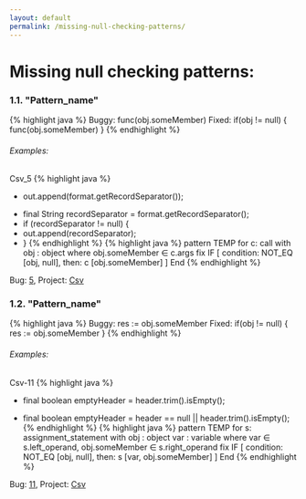 ```yaml
---
layout: default
permalink: /missing-null-checking-patterns/
---
```


# Missing null checking patterns: 

### 1.1. "Pattern_name"
 {% highlight java %}
 Buggy: func(obj.someMember)
 Fixed: if(obj != null) { func(obj.someMember) }
{% endhighlight %}

###### Examples: 

Csv_5
 {% highlight java %}
 - out.append(format.getRecordSeparator());

 + final String recordSeparator = format.getRecordSeparator();
 + if (recordSeparator != null) {
 +    out.append(recordSeparator);
 + }
{% endhighlight %} 
{% highlight java %}
pattern TEMP for
        c: call
    with
        obj : object
    where
        obj.someMember ∈ c.args
    fix
        IF [
           condition: NOT_EQ [obj, null],
           then: c [obj.someMember]
        ]
    End
{% endhighlight %}
 
Bug: [5](https://github.com/apache/commons-csv/compare/bf8f23c3104a137cb42e13bd69b10321cdf92135...73cc5246cf789db8f459e2f539831b6e91bedd26), Project: [Csv](https://github.com/apache/commons-csv)

### 1.2. "Pattern_name"
{% highlight java %}
 Buggy: res := obj.someMember
 Fixed: if(obj != null) { res := obj.someMember }
{% endhighlight %}

###### Examples: 

Csv-11
 {% highlight java %}
 - final boolean emptyHeader = header.trim().isEmpty();

 + final boolean emptyHeader = header == null || header.trim().isEmpty();
{% endhighlight %}
{% highlight java %}
pattern TEMP for
        s: assignment_statement
    with
        obj : object
        var : variable
    where 
        var ∈ s.left_operand, obj.someMember ∈ s.right_operand
    fix
        IF [
             condition: NOT_EQ [obj, null],
             then: s [var, obj.someMember]
          ]
    End
{% endhighlight %}

Bug: [11](https://github.com/apache/commons-csv/compare/d3afa156e4ddf8ec76847504988e7979146d9fd6...b67524da7fd146634c7112b23e95d1d45c398b82), Project: [Csv](https://github.com/apache/commons-csv)






